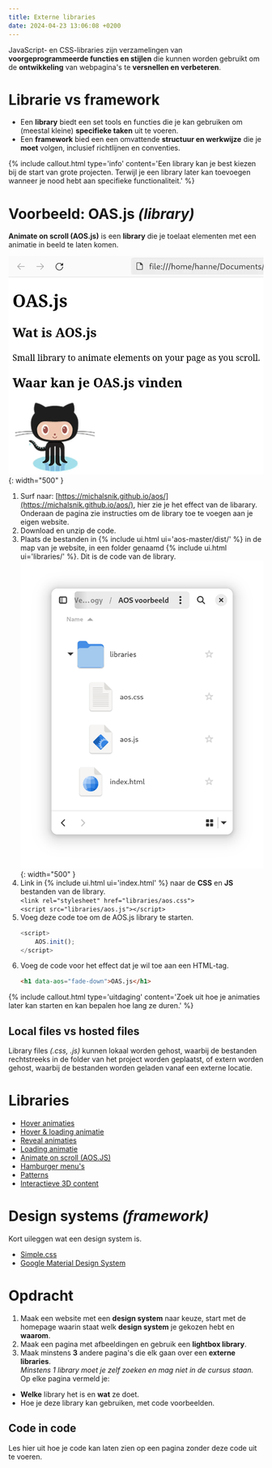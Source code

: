 ```yaml
---
title: Externe libraries
date: 2024-04-23 13:06:08 +0200
---
```


JavaScript- en CSS-libraries zijn verzamelingen van **voorgeprogrammeerde functies en stijlen** die kunnen worden gebruikt om de **ontwikkeling** van webpagina's te **versnellen en verbeteren**.

# Librarie vs framework

- Een **library** biedt een set tools en functies die je kan gebruiken om (meestal kleine) **specifieke taken** uit te voeren.
- Een **framework** bied een een omvattende **structuur en werkwijze** die je **moet** volgen, inclusief richtlijnen en conventies.

{% include callout.html type='info' content='Een library kan je best kiezen bij de start van grote projecten. Terwijl je een library later kan toevoegen wanneer je nood hebt aan specifieke functionaliteit.' %}

# Voorbeeld: OAS.js *(library)*

**Animate on scroll (AOS.js)** is een **library** die je toelaat elementen met een animatie in beeld te laten komen.

![](images/aos-voorbeeld.gif){: width="500" }

1. Surf naar: [https://michalsnik.github.io/aos/](https://michalsnik.github.io/aos/), hier zie je het effect van de libarary.
    Onderaan de pagina zie instructies om de library toe te voegen aan je eigen website.
2. Download en unzip de code.
3. Plaats de bestanden in {% include ui.html ui='aos-master/dist/' %} in de map van je website, in een folder genaamd {% include ui.html ui='libraries/' %}. Dit is de code van de library.
    ![](images/lib-folder.png){: width="500" }
4. Link in {% include ui.html ui='index.html' %} naar de **CSS** en **JS** bestanden van de library.  
    `<link rel="stylesheet" href="libraries/aos.css">`  
    `<script src="libraries/aos.js"></script>`
5. Voeg deze code toe om de AOS.js library te starten.  
    ```javascript
    <script>
        AOS.init();
    </script>
    ```
6. Voeg de code voor het effect dat je wil toe aan een HTML-tag.
    ```html
    <h1 data-aos="fade-down">OAS.js</h1>
    ```

{% include callout.html type='uitdaging' content='Zoek uit hoe je animaties later kan starten en kan bepalen hoe lang ze duren.' %}

## Local files vs hosted files

Library files *(.css, .js)* kunnen lokaal worden gehost, waarbij de bestanden rechtstreeks in de folder van het project worden geplaatst, of extern worden gehost, waarbij de bestanden worden geladen vanaf een externe locatie. 

# Libraries

- [Hover animaties](http://ianlunn.github.io/Hover/)
- [Hover & loading animatie](https://www.csswand.dev/)
- [Reveal animaties](https://www.minimamente.com/project/magic/)
- [Loading animatie](https://nzbin.github.io/three-dots/)
- [Animate on scroll (AOS.JS)](https://michalsnik.github.io/aos/)
- [Hamburger menu's](https://jonsuh.com/hamburgers/)
- [Patterns](https://bansal.io/)
- [Interactieve 3D content](https://threejs.org/)

# Design systems *(framework)*
Kort uileggen wat een design system is.

- [Simple.css](https://simplecss.org/)
- [Google Material Design System](https://materializecss.com/)

# Opdracht

1. Maak een website met een **design system** naar keuze, start met de homepage waarin staat welk **design system** je gekozen hebt en **waarom**. 
2. Maak een pagina met afbeeldingen en gebruik een **lightbox library**.
3. Maak minstens **3** andere pagina's die elk gaan over een **externe libraries**.  
    *Minstens 1 library moet je zelf zoeken en mag niet in de cursus staan.*
    Op elke pagina vermeld je:
- **Welke** library het is en **wat** ze doet.
- Hoe je deze library kan gebruiken, met code voorbeelden.

## Code in code
Les hier uit hoe je code kan laten zien op een pagina zonder deze code uit te voeren.